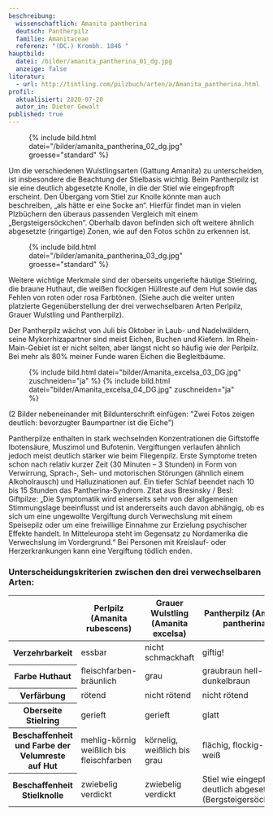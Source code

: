 ```yaml
---
beschreibung:
  wissenschaftlich: Amanita pantherina
  deutsch: Pantherpilz
  familie: Amanitaceae
  referenz: "(DC.) Krombh. 1846 "
hauptbild:
  datei: /bilder/amanita_pantherina_01_dg.jpg
  anzeige: false
literatur:
  - url: http://tintling.com/pilzbuch/arten/a/Amanita_pantherina.html
profil:
  aktualisiert: 2020-07-20
  autor_in: Dieter Gewalt
published: true
---
```

<figure>{% include bild.html datei="/bilder/amanita_pantherina_02_dg.jpg" groesse="standard" %}</figure>

Um die verschiedenen Wulstlingsarten (Gattung Amanita) zu unterscheiden, ist insbesondere die Beachtung der Stielbasis wichtig. Beim Pantherpilz ist sie eine deutlich abgesetzte Knolle, in die der Stiel wie eingepfropft erscheint. Den Übergang vom Stiel zur Knolle könnte man auch beschreiben, „als hätte er eine Socke an“. Hierfür findet man in vielen Plzbüchern den überaus passenden Vergleich mit einem „Bergsteigersöckchen“. Oberhalb davon befinden sich oft weitere ähnlich abgesetzte (ringartige) Zonen, wie auf den Fotos schön zu erkennen ist.

<figure>{% include bild.html datei="/bilder/amanita_pantherina_03_dg.jpg" groesse="standard" %}</figure>

Weitere wichtige Merkmale sind der oberseits ungeriefte häutige Stielring, die braune Huthaut, die weißen flockigen Hüllreste auf dem Hut sowie das Fehlen von roten oder rosa Farbtönen. (Siehe auch die weiter unten platzierte Gegenüberstellung der drei verwechselbaren Arten Perlpilz, Grauer Wulstling und Pantherpilz).

Der Pantherpilz wächst von Juli bis Oktober in Laub- und Nadelwäldern, seine Mykorrhizapartner sind meist Eichen, Buchen und Kiefern. Im Rhein-Main-Gebiet ist er nicht selten, aber längst nicht so häufig wie der Perlpilz. Bei mehr als 80% meiner Funde waren Eichen die Begleitbäume.

<figure>
  {% include bild.html datei="bilder/Amanita_excelsa_03_DG.jpg" zuschneiden="ja" %}
  {% include bild.html datei="bilder/Amanita_excelsa_04_DG.jpg" zuschneiden="ja" %}
</figure>

(2 Bilder nebeneinander mit Bildunterschrift einfügen: "Zwei Fotos zeigen deutlich: bevorzugter Baumpartner ist die Eiche")

Pantherpilze enthalten in stark wechselnden Konzentrationen die Giftstoffe Ibotensäure, Muszimol und Bufotenin. Vergiftungen verlaufen ähnlich jedoch meist deutlich stärker wie beim Fliegenpilz. Erste Symptome treten schon nach relativ kurzer Zeit (30 Minuten – 3 Stunden) in Form von Verwirrung, Sprach-, Seh- und motorischen Störungen (ähnlich einem Alkoholrausch) und Halluzinationen auf. Ein tiefer Schlaf beendet nach 10 bis 15 Stunden das Pantherina-Syndrom. Zitat aus Bresinsky / Besl: Giftpilze: „Die Symptomatik wird einerseits sehr von der allgemeinen Stimmungslage beeinflusst und ist andererseits auch davon abhängig, ob es sich um eine ungewollte Vergiftung durch Verwechslung mit einem Speisepilz oder um eine freiwillige Einnahme zur Erzielung psychischer Effekte handelt. In Mitteleuropa steht im Gegensatz zu Nordamerika die Verwechslung im Vordergrund.“ Bei Personen mit Kreislauf- oder Herzerkrankungen kann eine Vergiftung tödlich enden.

### Unterscheidungskriterien zwischen den drei verwechselbaren Arten:

<div class="table-responsive">
<table class="table">
  <thead>
    <tr>
      <th> </th>
      <th>Perlpilz (Amanita rubescens)</th>
      <th>Grauer Wulstling (Amanita excelsa)</th>
      <th>Pantherpilz (Amanita pantherina)</th>
    </tr>
  </thead>
  <tbody>
    <tr>
      <th>Verzehrbarkeit</th>
      <td>essbar</td>
      <td>nicht schmackhaft</td>
      <td>giftig!</td>
    </tr>
    <tr>
      <th>Farbe Huthaut</th>
      <td>fleischfarben-bräunlich</td>
      <td>grau</td>
      <td>graubraun	hell- bis dunkelbraun</td>
    </tr>
    <tr>
      <th>Verfärbung</th>
      <td>rötend</td>
      <td>nicht rötend</td>
      <td>nicht rötend</td>
    </tr>
    <tr>
      <th>Oberseite Stielring</th>
      <td>gerieft</td>
      <td>gerieft</td>
      <td>glatt</td>
    </tr>
    <tr>
      <th>Beschaffenheit und Farbe der Velumreste auf Hut</th>
      <td>mehlig-körnig weißlich bis fleischfarben</td>
      <td>körnelig, weißlich bis grau</td>
      <td>flächig, flockig-häutig, weiß</td>
    </tr>
    <tr>
      <th>Beschaffenheit Stielknolle</th>
      <td>zwiebelig verdickt</td>
      <td>zwiebelig verdickt</td>
      <td>Stiel wie eingepfropft, deutlich abgesetzt (Bergsteigersöckchen)</td>
    </tr>
  </tbody>
</table>
</div>


